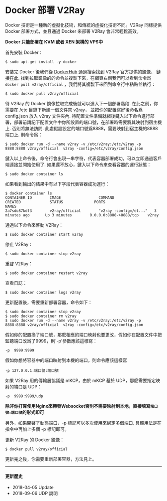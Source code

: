 # Docker 部署 V2Ray

Docker 技術是一種新的虛擬化技術，和傳統的虛擬化技術不同。V2Ray 同樣提供 Docker 部署方式，並且通過 Docker 來部署 V2Ray 會非常輕鬆高效。

**Docker 只能部署在 KVM 或者 XEN 架構的 VPS中**

首先安裝 Docker：

```
$ sudo apt-get install -y docker
```

安裝完 Docker 後我們從 [DockerHub](https://hub.docker.com/) 通過搜索找到 V2Ray 官方提供的鏡像， 鏈接[在此](https://hub.docker.com/r/v2ray/official/). 找到拉取鏡像的的命令並複製下來，在網頁右側我們可以看到命令爲 `docker pull v2ray/official` ，我們將其複製下來回到命令行中粘貼並執行：

```
$ sudo docker pull v2ray/official
```

待 V2Ray 的 Docker 鏡像拉取完成後就可以進入下一個部署階段. 在此之前，你需要在 /etc 目錄下新建一個文件夾 v2ray， 並把你的配置寫好後命名爲 config.json 放入 v2ray 文件夾內. 待配置文件準備就緒後鍵入以下命令進行部署，部署前請記下配置文件中你所設置的端口號，在部署時需要將其映射到宿主機上. 否則將無法訪問. 此處假設設定的端口號爲8888，需要映射到宿主機的8888端口上. 則命令爲：

```
$ sudo docker run -d --name v2ray -v /etc/v2ray:/etc/v2ray -p 8888:8888 v2ray/official  v2ray -config=/etc/v2ray/config.json
```

鍵入以上命令後，命令行會出現一串字符，代表容器部署成功，可以立即通過客戶端連接並開始使用了. 如果還不放心，鍵入以下命令來查看容器的運行狀態：

```
$ sudo docker container ls
```

如果看到輸出的結果中有以下字段代表容器成功運行：

```
$ docker container ls
CONTAINER ID        IMAGE                 COMMAND                  CREATED             STATUS              PORTS                     NAMES
2a7sdo87kdf3        v2ray/official        "v2ray -config=/et..."   3 minutes ago       Up 3 minutes        0.0.0.0:8888->8888/tcp    v2ray
```

通過以下命令來啓動 V2Ray：

```
$ sudo docker container start v2ray
```

停止 V2Ray：

```
$ sudo docker container stop v2ray
```

重啓 V2Ray：

```
$ sudo docker container restart v2ray
```

查看日誌：
```
$ sudo docker container logs v2ray
```

更新配置後，需要重新部署容器，命令如下：

```
$ sudo docker container stop v2ray
$ sudo docker container rm v2ray
$ sudo docker run -d --name v2ray -v /etc/v2ray:/etc/v2ray -p 8888:8888 v2ray/official  v2ray -config=/etc/v2ray/config.json
```

假如你的配置換了端口號，那麼相應的端口映射也要更改，假如你在配置文件中把監聽端口改爲了9999，則'-p'參數應該這樣寫：
```
-p  9999:9999
```

假如你想將容器中的端口映射到本機的端口，則命令應該這樣寫

```
-p 127.0.0.1:端口號:端口號
```

如果 V2Ray 用的傳輸層協議是 mKCP，由於 mKCP 基於 UDP，那麼需要指定映射的端口是 UDP：

```
-p  9999:9999/udp
```

**除非你打算使用Nginx來轉發Websocket否則不需要映射到本地，直接填寫`端口號:端口號`的形式即可**

另外，如果開啓了動態端口，-p 標記可以多次使用來綁定多個端口. 具體用法是在指令中再加上多個 -p 標記即可。

更新 V2Ray 的 Docker 鏡像：
```
$ docker pull v2ray/official
```
更新完之後，你需要重新部署容器，方法見上。

-------

#### 更新歷史

* 2018-04-05 Update
* 2018-09-06 UDP 說明
